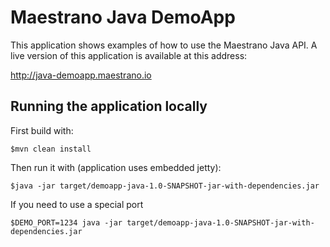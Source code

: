 # Maestrano Java DemoApp

This application shows examples of how to use the Maestrano Java API. A live version of this application is available at this address:

http://java-demoapp.maestrano.io

## Running the application locally

First build with:

    $mvn clean install

Then run it with (application uses embedded jetty):

    $java -jar target/demoapp-java-1.0-SNAPSHOT-jar-with-dependencies.jar

If you need to use a special port

    $DEMO_PORT=1234 java -jar target/demoapp-java-1.0-SNAPSHOT-jar-with-dependencies.jar